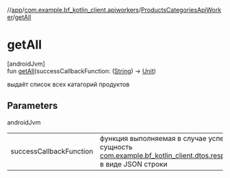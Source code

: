 //[app](../../../index.md)/[com.example.bf_kotlin_client.apiworkers](../index.md)/[ProductsCategoriesApiWorker](index.md)/[getAll](get-all.md)

# getAll

[androidJvm]\
fun [getAll](get-all.md)(successCallbackFunction: ([String](https://kotlinlang.org/api/latest/jvm/stdlib/kotlin/-string/index.html)) -&gt; [Unit](https://kotlinlang.org/api/latest/jvm/stdlib/kotlin/-unit/index.html))

выдаёт список всех катагорий продуктов

## Parameters

androidJvm

| | |
|---|---|
| successCallbackFunction | функция выполняемая в случае успешного запроса и принимает сущность [com.example.bf_kotlin_client.dtos.responses.ProductsCategoriesResponse](../../com.example.bf_kotlin_client.dtos.responses/-products-categories-response/index.md) в виде JSON строки |
